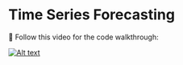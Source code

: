 # Time Series Forecasting

🔴 Follow this video for the code walkthrough:

[![Alt text](https://raw.githubusercontent.com/pik1989/PyWEBIO/main/PyWEBIO_Image.JPG)](https://www.youtube.com/watch?v=VdPfv1up0WI)

